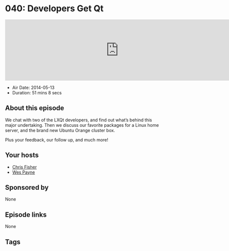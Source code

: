 # 040: Developers Get Qt

<iframe src="https://player.fireside.fm/v2/RUkczH-V+0spqqTgx?theme=dark" width="740" height="200" frameborder="0" scrolling="no"></iframe>

* Air Date: 2014-05-13
* Duration: 51 mins 8 secs

## About this episode

We chat with two of the LXQt developers, and find out what’s behind this major undertaking. Then we discuss our favorite packages for a Linux home server, and the brand new Ubuntu Orange cluster box.

Plus your feedback, our follow up, and much more!

## Your hosts
* [Chris Fisher](https://linuxunplugged.com/hosts/chrislas)
* [Wes Payne](https://linuxunplugged.com/hosts/wes)

## Sponsored by

None



## Episode links

None



## Tags

